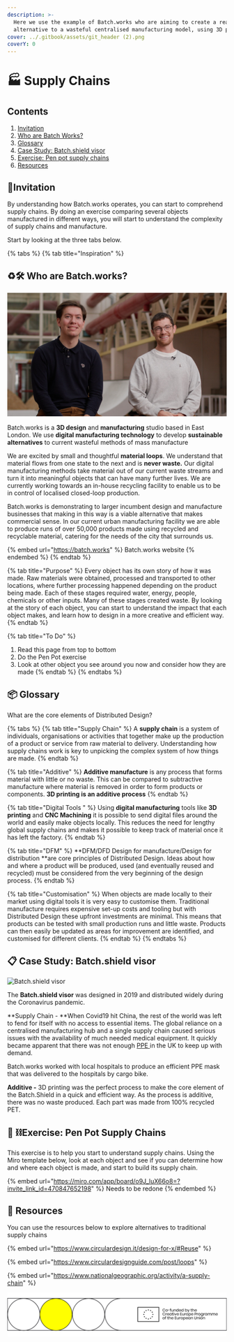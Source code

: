 ```yaml
---
description: >-
  Here we use the example of Batch.works who are aiming to create a realistic
  alternative to a wasteful centralised manufacturing model, using 3D printing.
cover: ../.gitbook/assets/git_header (2).png
coverY: 0
---
```


# 🏭 Supply Chains

## Contents

1. [Invitation](batch.works.md#invitation)
2. [Who are Batch Works?](batch.works.md#who-are-batch-works)
3. [Glossary](batch.works.md#introduction)
4. [Case Study: Batch.shield visor](batch.works.md#case-study-batch.shield-visor)
5. [Exercise: Pen pot supply chains](batch.works.md#exercise-pen-pot-supply-chains)
6. [Resources](batch.works.md#resources)

## ​🎯Invitation

By understanding how Batch.works operates, you can start to comprehend supply chains. By doing an exercise comparing several objects manufactured in different ways, you will start to understand the complexity of supply chains and manufacture.

&#x20;Start by looking at the three tabs below.

{% tabs %}
{% tab title="Inspiration" %}
## **♻️🛠 Who are Batch.works?**

![Julien and Milo from Batch.works](<../.gitbook/assets/london (1).jpg>)

Batch.works is a **3D design** and **manufacturing** studio based in East London. We use **digital manufacturing technology** to develop **sustainable alternatives** to current wasteful methods of mass manufacture

We are excited by small and thoughtful **material loops**. We understand that material flows from one state to the next and is **never waste.** Our digital manufacturing methods take material out of our current waste streams and turn it into meaningful objects that can have many further lives. We are currently working towards an in-house recycling facility to enable us to be in control of localised closed-loop production.&#x20;

Batch.works is demonstrating to larger incumbent design and manufacture businesses that making in this way is a viable alternative that makes commercial sense. In our current urban manufacturing facility we are able to produce runs of over 50,000 products made using recycled and recyclable material, catering for the needs of the city that surrounds us.

{% embed url="https://batch.works" %}
Batch.works website
{% endembed %}
{% endtab %}

{% tab title="Purpose" %}
Every object has its own story of how it was made. Raw materials were obtained, processed and transported to other locations, where further processing happened depending on the product being made. Each of these stages required water, energy, people, chemicals or other inputs. Many of these stages created waste. By looking at the story of each object, you can start to understand the impact that each object makes, and learn how to design in a more creative and efficient way.
{% endtab %}

{% tab title="To Do" %}
1. Read this page from top to bottom
2. Do the Pen Pot exercise
3. Look at other object you see around you now and consider how they are made
{% endtab %}
{% endtabs %}



## :package: Glossary

What are the core elements of Distributed Design?

{% tabs %}
{% tab title="Supply Chain" %}
A **supply chain** is a system of individuals, organisations or activities that together make up the production of a product or service from raw material to delivery. Understanding how supply chains work is key to unpicking the complex system of how things are made.
{% endtab %}

{% tab title="Additive" %}
**Additive manufacture** is any process that forms material with little or no waste. This can be compared to subtractive manufacture where material is removed in order to form products or components. **3D printing is an additive process**
{% endtab %}

{% tab title="Digital Tools " %}
Using **digital manufacturing** tools like **3D printing** and **CNC Machining** it is possible to send digital files around the world and easily make objects locally. This reduces the need for lengthy global supply chains and makes it possible to keep track of material once it has left the factory.
{% endtab %}

{% tab title="DFM" %}
**DFM/DFD Design for manufacture/Design for distribution **are core principles of Distributed Design. Ideas about how and where a product will be produced, used (and eventually reused and recycled) must be considered from the very beginning of the design process.&#x20;
{% endtab %}

{% tab title="Customisation" %}
When objects are made locally to their market using digital tools it is very easy to customise them. Traditional manufacture requires expensive set-up costs and tooling but with Distributed Design these upfront investments are minimal. This means that products can be tested with small production runs and little waste. Products can then easily be updated as areas for improvement are identified, and customised for different clients.
{% endtab %}
{% endtabs %}



## :clipboard: Case Study: Batch.shield visor

![Batch.shield visor](../.gitbook/assets/606\_980-CD3D8C5F-1D1E-41DE-80FC-5077B163F93B.jpeg)

The **Batch.shield visor** was designed in 2019 and distributed widely during the Coronavirus pandemic.&#x20;

**Supply Chain - **When Covid19 hit China, the rest of the world was left to fend for itself with no access to essential items. The global reliance on a centralised manufacturing hub and a single supply chain caused serious issues with the availability of much needed medical equipment. It quickly became apparent that there was not enough [PPE ](https://www.dictionary.com/browse/ppe)in the UK to keep up with demand.&#x20;

Batch.works worked with local hospitals to produce an efficient PPE mask that was delivered to the hospitals by cargo bike.&#x20;

**Additive -** 3D printing was the perfect process to make the core element of the Batch.Shield in a quick and efficient way. As the process is additive, there was no waste produced. Each part was made from 100% recycled PET.



## 🚚 ⛓Exercise: Pen Pot Supply Chains

This exercise is to help you start to understand supply chains. Using the Miro template below, look at each object and see if you can determine how and where each object is made, and start to build its supply chain.&#x20;

{% embed url="https://miro.com/app/board/o9J_luX66o8=?invite_link_id=470847652198" %}
Needs to be redone
{% endembed %}



## :toolbox: Resources

You can use the resources below to explore alternatives to traditional supply chains

{% embed url="https://www.circulardesign.it/design-for-x/#Reuse" %}

{% embed url="https://www.circulardesignguide.com/post/loops" %}

{% embed url="https://www.nationalgeographic.org/activity/a-supply-chain" %}

![](../.gitbook/assets/gitfooter.png)
